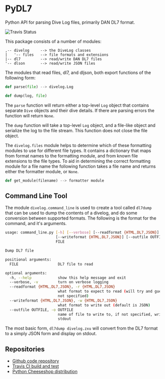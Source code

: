 # PyDL7
Python API for parsing Dive Log files, primarily DAN DL7 format.

![Travis Status](https://travis-ci.org/johnstonskj/PyDL7.svg)

This package consists of a number of modules:

```
,-- divelog     --> the DiveLog classes
|   '-- files   --> file formats and extensions
|-- dl7         --> read/write DAN DL7 files
'-- dlson       --> read/write JSON files
```

The modules that read files, dl7, and dljson, both export functions of
the following form:

```python
def parse(file) --> divelog.Log

def dump(log, file)
```

The `parse` function will return either a top-level `Log` object that contains
separate `Dive` objects and their dive details. If there are parsing errors 
the function will return `None`.

The `dump` function will take a top-level `Log` object, and a file-like object 
and serialize the log to the file stream. This function does not close the
file object.

The `divelog.files` module helps to determine which of these formatting modules
to use for different file types. It contains a dictionary that maps from 
format names to the formatting module, and from known file extensions to the
file types. To aid in determining the correct formatting module for a file 
name the following function takes a file name and returns either the formatter
module, or `None`.

```python
def get_module(filename) --> formatter module
```

## Command Line Tool

The module `divelog.command_line` is used to create a tool called `dl7dump` 
that can be used to dump the contents of a divelog, and do some conversion
between supported formats. The following is the format for the command, and
it's arguments.

```bash
usage: command_line.py [-h] [--verbose] [--readformat {HTML,DL7,JSON}]
                       [--writeformat {HTML,DL7,JSON}] [--outfile OUTFILE]
                       FILE

Dump DL7 file

positional arguments:
  FILE                  DL7 file to read

optional arguments:
  -h, --help            show this help message and exit
  --verbose, -v         turn on verbose logging
  --readformat {HTML,DL7,JSON}, -r {HTML,DL7,JSON}
                        what format to expect to read (will try and guess if
                        not specified)
  --writeformat {HTML,DL7,JSON}, -w {HTML,DL7,JSON}
                        what format to write out (default is JSON)
  --outfile OUTFILE, -o OUTFILE
                        name of file to write to, if not specified, writes to
                        stdout
```

The most basic form, `dl7dump divelog.zxu` will convert from the DL7 format to
a simply JSON form and display on stdout.

## Repositories

* [Github code repository](https://github.com/johnstonskj/PyDL7)
* [Travis CI build and test](https://travis-ci.org/johnstonskj/PyDL7)
* [Python Cheeseshop distribution](https://pypi.python.org/pypi/PyDL7)
